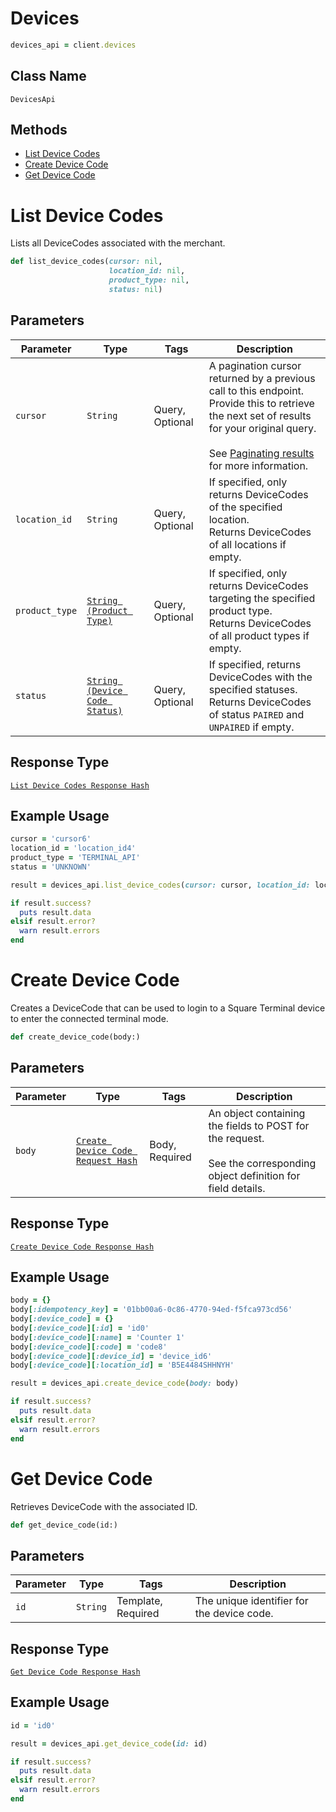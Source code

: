 # Devices

```ruby
devices_api = client.devices
```

## Class Name

`DevicesApi`

## Methods

* [List Device Codes](/doc/api/devices.md#list-device-codes)
* [Create Device Code](/doc/api/devices.md#create-device-code)
* [Get Device Code](/doc/api/devices.md#get-device-code)


# List Device Codes

Lists all DeviceCodes associated with the merchant.

```ruby
def list_device_codes(cursor: nil,
                      location_id: nil,
                      product_type: nil,
                      status: nil)
```

## Parameters

| Parameter | Type | Tags | Description |
|  --- | --- | --- | --- |
| `cursor` | `String` | Query, Optional | A pagination cursor returned by a previous call to this endpoint.<br>Provide this to retrieve the next set of results for your original query.<br><br>See [Paginating results](https://developer.squareup.com/docs/working-with-apis/pagination) for more information. |
| `location_id` | `String` | Query, Optional | If specified, only returns DeviceCodes of the specified location.<br>Returns DeviceCodes of all locations if empty. |
| `product_type` | [`String (Product Type)`](/doc/models/product-type.md) | Query, Optional | If specified, only returns DeviceCodes targeting the specified product type.<br>Returns DeviceCodes of all product types if empty. |
| `status` | [`String (Device Code Status)`](/doc/models/device-code-status.md) | Query, Optional | If specified, returns DeviceCodes with the specified statuses.<br>Returns DeviceCodes of status `PAIRED` and `UNPAIRED` if empty. |

## Response Type

[`List Device Codes Response Hash`](/doc/models/list-device-codes-response.md)

## Example Usage

```ruby
cursor = 'cursor6'
location_id = 'location_id4'
product_type = 'TERMINAL_API'
status = 'UNKNOWN'

result = devices_api.list_device_codes(cursor: cursor, location_id: location_id, product_type: product_type, status: status)

if result.success?
  puts result.data
elsif result.error?
  warn result.errors
end
```


# Create Device Code

Creates a DeviceCode that can be used to login to a Square Terminal device to enter the connected
terminal mode.

```ruby
def create_device_code(body:)
```

## Parameters

| Parameter | Type | Tags | Description |
|  --- | --- | --- | --- |
| `body` | [`Create Device Code Request Hash`](/doc/models/create-device-code-request.md) | Body, Required | An object containing the fields to POST for the request.<br><br>See the corresponding object definition for field details. |

## Response Type

[`Create Device Code Response Hash`](/doc/models/create-device-code-response.md)

## Example Usage

```ruby
body = {}
body[:idempotency_key] = '01bb00a6-0c86-4770-94ed-f5fca973cd56'
body[:device_code] = {}
body[:device_code][:id] = 'id0'
body[:device_code][:name] = 'Counter 1'
body[:device_code][:code] = 'code8'
body[:device_code][:device_id] = 'device_id6'
body[:device_code][:location_id] = 'B5E4484SHHNYH'

result = devices_api.create_device_code(body: body)

if result.success?
  puts result.data
elsif result.error?
  warn result.errors
end
```


# Get Device Code

Retrieves DeviceCode with the associated ID.

```ruby
def get_device_code(id:)
```

## Parameters

| Parameter | Type | Tags | Description |
|  --- | --- | --- | --- |
| `id` | `String` | Template, Required | The unique identifier for the device code. |

## Response Type

[`Get Device Code Response Hash`](/doc/models/get-device-code-response.md)

## Example Usage

```ruby
id = 'id0'

result = devices_api.get_device_code(id: id)

if result.success?
  puts result.data
elsif result.error?
  warn result.errors
end
```

